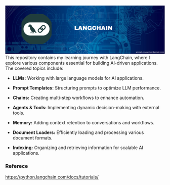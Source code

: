 ![Cover](cover.png)
This repository contains my learning journey with LangChain, where I explore various components essential for building AI-driven applications. The covered topics include:

* <b>LLMs:</b> Working with large language models for AI applications.

* <b>Prompt Templates:</b> Structuring prompts to optimize LLM performance.

* <b>Chains:</b> Creating multi-step workflows to enhance automation.

* <b>Agents & Tools: </b> Implementing dynamic decision-making with external tools.

* <b>Memory:</b> Adding context retention to conversations and workflows.

* <b>Document Loaders:</b> Efficiently loading and processing various document formats.

* <b>Indexing:</b> Organizing and retrieving information for scalable AI applications.

### Referece
https://python.langchain.com/docs/tutorials/
